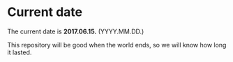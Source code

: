 # Current date

The current date is **2017.06.15.** (YYYY.MM.DD.)

This repository will be good when the world ends, so we will know how long it lasted.